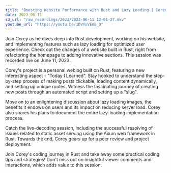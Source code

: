 ```yaml
---
title: "Boosting Website Performance with Rust and Lazy Loading | Corey's Live Coding Session"
date: 2023-06-11
s3_url: "raw_recordings/2023/2023-06-11 12-01-27.mkv"
youtube_url: "https://youtu.be/1DVYuVEnB_0"
---
```


Join Corey as he dives deep into Rust development, working on his website, and implementing features such as lazy loading for optimized user experience. Check out the changes of a website built in Rust, right from refactoring the homepage to adding innovative sections. This session was recorded live on June 11, 2023.

Corey's project is a personal weblog built on Rust, featuring a new interesting aspect - "Today I Learned". Stay hooked to understand the step-by-step process of making posts clickable, loading content dynamically, and setting up unique routes. Witness the fascinating journey of creating new posts through an automated script and setting up a "slug".

Move on to an enlightening discussion about lazy loading images, the benefits it endows on users and its impact on reducing server load. Corey also shares his plans to document the entire lazy-loading implementation process.

Catch the live-decoding session, including the successful resolving of issues related to static asset serving using the Axum web framework in Rust. Towards the end, Corey gears up for a peer review and project deployment.

Join Corey's coding journey in Rust and take away some practical coding tips and strategies! Don't miss out on insightful viewer comments and interactions, which adds value to this session.
